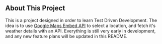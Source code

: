 ## About This Project
This is a project designed in order to learn Test Driven Development.
The idea is to use [Google Maps Embed API](https://developers.google.com/maps/documentation/embed/get-started) to select a location, and fetch it's weather details with an API. Everything is still very early in development, and any new feature plans will be updated in this README.

